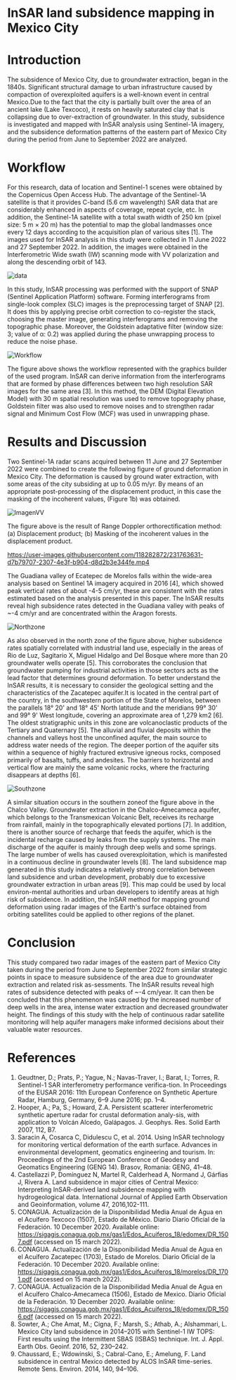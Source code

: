 # InSAR land subsidence mapping in Mexico City

# Introduction
The subsidence of Mexico City, due to groundwater extraction, began in the 1840s. Significant structural damage to urban infrastructure caused by compaction of overexploited aquifers is a well-known event in central Mexico.Due to the fact that the city is partially built over the area of an ancient lake (Lake Texcoco), it rests on heavily saturated clay that is collapsing due to over-extraction of groundwater.  In this study, subsidence is investigated and mapped with InSAR analysis using Sentinel-1A imagery, and the subsidence deformation patterns of the eastern part of Mexico City during the period from June to September 2022 are analyzed.

# Workflow
For this research, data of location and Sentinel-1 scenes were obtained by the Copernicus Open Access Hub. The advantage of the Sentinel-1A satellite is that it provides C-band (5.6 cm wavelength) SAR data that are considerably enhanced in aspects of coverage, repeat cycle, etc. In addition, the Sentinel-1A satellite with a total swath width of 250 km (pixel size: 5 m × 20 m) has the potential to map the global landmasses once every 12 days according to the acquisition plan of various sites [1]. The images used for InSAR analysis in this study were collected in 11 June 2022 and 27 September 2022. In addition, the images were obtained in the Interferometric Wide swath (IW) scanning mode with VV polarization and along the descending orbit of 143.

![data](https://user-images.githubusercontent.com/118282872/231750806-f9b651f6-1701-4f8b-a264-f3a38e5ba83d.png)

In this study, InSAR processing was performed with the support of SNAP (Sentinel Application Platform) software. Forming interferograms from single-look complex (SLC) images is the preprocessing target of SNAP [2]. It does this by applying precise orbit correction to co-register the stack, choosing the master image, generating interferograms and removing the topographic phase. Moreover, the Goldstein adaptative filter (window size: 3; value of α: 0.2) was applied during the phase unwrapping process to reduce the noise phase.

![Workflow](https://user-images.githubusercontent.com/118282872/231753042-4a5adbee-c45d-454a-b720-6af29c7ced78.png)

The figure above shows the workflow represented with the graphics builder of the used program. InSAR can derive information from the interferograms that are formed by phase differences between two high resolution SAR images for the same area [3]. In this method, the DEM (Digital Elevation Model) with 30 m spatial resolution was used to remove topography phase, Goldstein filter was also used to remove noises and to strengthen radar signal and Minimum Cost Flow (MCF) was used in unwrapping phase.

# Results and Discussion
Two Sentinel-1A radar scans acquired between 11 June and 27 September 2022 were combined to create the following figure of ground deformation in Mexico City. The deformation is caused by ground water extraction, with some areas of the city subsiding at up to 0.05 m/yr. By means of an appropriate post-processing of the displacement product, in this case the masking of the incoherent values, (Figure 1b) was obtained.

![ImagenVV](https://user-images.githubusercontent.com/118282872/231756659-7287292d-4aa7-499b-869c-f404da913755.png)

The figure above is the result of Range Doppler orthorectification method: (a) Displacement product; (b) Masking of the incoherent values in the displacement product.

https://user-images.githubusercontent.com/118282872/231763631-d7b79707-2307-4e3f-b904-d8d2b3e344fe.mp4

The Guadiana valley of Ecatepec de Morelos falls within the wide-area analysis based on Sentinel 1A imagery acquired in 2016 [4], which showed peak vertical rates of about -4-5 cm/yr, these are consistent with the rates estimated based on the analysis presented in this paper. The InSAR results reveal high subsidence rates detected in the Guadiana valley with peaks of ~-4 cm/yr and are concentrated within the Aragon forests.

![Northzone](https://user-images.githubusercontent.com/118282872/231768206-02fc7ae3-f094-4303-9ff4-60595ba44a35.png)

As also observed in the north zone of the figure above, higher subsidence rates spatially correlated with industrial land use, especially in the areas of Rio de Luz, Sagitario X, Miguel Hidalgo and Del Bosque where more than 20 groundwater wells operate [5]. This corroborates the conclusion that groundwater pumping for industrial activities in those sectors acts as the lead factor that determines ground deformation.
To better understand the InSAR results, it is necessary to consider the geological setting and the characteristics of the Zacatepec aquifer.It is located in the central part of the country, in the southwestern portion of the State of Morelos, between the parallels 18° 20' and 18° 45' North latitude and the meridians 99° 30' and 99° 9' West longitude, covering an approximate area of 1,279 km2 [6].
The oldest stratigraphic units in this zone are volcanoclastic products of the Tertiary and Quaternary [5]. The alluvial and fluvial deposits within the channels and valleys host the unconfined aquifer, the main source to address water needs of the region. The deeper portion of the aquifer sits within a sequence of highly fractured extrusive igneous rocks, composed primarily of basalts, tuffs, and andesites. The barriers to horizontal and vertical flow are mainly the same volcanic rocks, where the fracturing disappears at depths [6].

![Southzone](https://user-images.githubusercontent.com/118282872/231768300-53228323-4e5e-4e89-9e8e-724fa2c71fa3.png)

A similar situation occurs in the southern zoneof the figure above in the Chalco Valley. Groundwater extraction in the Chalco-Amecameca aquifer, which belongs to the Transmexican Volcanic Belt, receives its recharge from rainfall, mainly in the topographically elevated portions [7]. In addition, there is another source of recharge that feeds the aquifer, which is the incidental recharge caused by leaks from the supply systems. The main discharge of the aquifer is mainly through deep wells and some springs. The large number of wells has caused overexploitation, which is manifested in a continuous decline in groundwater levels [8].
The land subsidence map generated in this study indicates a relatively strong correlation between land subsidence and urban development, probably due to excessive groundwater extraction in urban areas [9]. This map could be used by local environ-mental authorities and urban developers to identify areas at high risk of subsidence. In addition, the InSAR method for mapping ground deformation using radar images of the Earth's surface obtained from orbiting satellites could be applied to other regions of the planet.

# Conclusion
This study compared two radar images of the eastern part of Mexico City taken during the period from June to September 2022 from similar strategic points in space to measure subsidence of the area due to groundwater extraction and related risk as-sessments. The InSAR results reveal high rates of subsidence detected with peaks of ~-4 cm/year. It can then be concluded that this phenomenon was caused by the increased number of deep wells in the area, intense water extraction and decreased groundwater height. 
The findings of this study with the help of continuous radar satellite monitoring will help aquifer managers make informed decisions about their valuable water resources.

# References
1. Geudtner, D.; Prats, P.; Yague, N.; Navas-Traver, I.; Barat, I.; Torres, R. Sentinel-1 SAR interferometry performance verifica-tion. In Proceedings of the EUSAR 2016: 11th European Conference on Synthetic Aperture Radar, Hamburg, Germany, 6–9 June 2016; pp. 1–4.
2. Hooper, A.; Pa, S.; Howard, Z.A. Persistent scatterer interferometric synthetic aperture radar for crustal deformation analy-sis, with application to Volcán Alcedo, Galápagos. J. Geophys. Res. Solid Earth 2007, 112, B7.
3. Saracin A, Cosarca C, Didulescu C, et al. 2014. Using InSAR technology for monitoring vertical deformation of the earth surface. Advances in environmental development, geomatics engineering and tourism. In: Proceedings of the 2nd European Conference of Geodesy and Geomatics Engineering (GENG 14). Brasov, Romania: GENG, 41–48.
4. Castellazzi P, Domínguez N, Martel R, Calderhead A, Normand J, Gárfias J, Rivera A. Land subsidence in major cities of Central Mexico: Interpreting InSAR-derived land subsidence mapping with hydrogeological data. International Journal of Applied Earth Observation and Geoinformation, volume 47, 2016,102-111.
5. CONAGUA. Actualización de la Disponibilidad Media Anual de Agua en el Acuífero Texcoco (1507), Estado de México. Diario Diario Oficial de la Federación. 10 December 2020. Available online: https://sigagis.conagua.gob.mx/gas1/Edos_Acuiferos_18/edomex/DR_1507.pdf (accessed on 15 march 2022).
6. CONAGUA. Actualización de la Disponibilidad Media Anual de Agua en el Acuífero Zacatepec (1703), Estado de Morelos. Diario Oficial de la Federación. 10 December 2020. Available online: https://sigagis.conagua.gob.mx/gas1/Edos_Acuiferos_18/morelos/DR_1701.pdf (accessed on 15 march 2022).
7. CONAGUA. Actualización de la Disponibilidad Media Anual de Agua en el Acuífero Chalco-Amecameca (1506), Estado de Mexico. Diario Oficial de la Federación. 10 December 2020. Available online: https://sigagis.conagua.gob.mx/gas1/Edos_Acuiferos_18/edomex/DR_1506.pdf (accessed on 15 march 2022). 
8. Sowter, A.; Che Amat, M.; Cigna, F.; Marsh, S.; Athab, A.; Alshammari, L. Mexico City land subsidence in 2014–2015 with Sentinel-1 IW TOPS: First results using the Intermittent SBAS (ISBAS) technique. Int. J. Appl. Earth Obs. Geoinf. 2016, 52, 230–242.
9. Chaussard, E.; Wdowinski, S.; Cabral-Cano, E.; Amelung, F. Land subsidence in central Mexico detected by ALOS InSAR time-series. Remote Sens. Environ. 2014, 140, 94–106.
